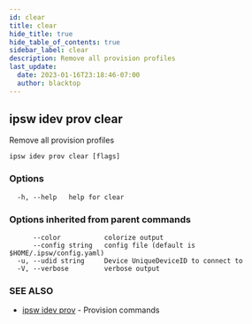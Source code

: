 ```yaml
---
id: clear
title: clear
hide_title: true
hide_table_of_contents: true
sidebar_label: clear
description: Remove all provision profiles
last_update:
  date: 2023-01-16T23:18:46-07:00
  author: blacktop
---
```

## ipsw idev prov clear

Remove all provision profiles

```
ipsw idev prov clear [flags]
```

### Options

```
  -h, --help   help for clear
```

### Options inherited from parent commands

```
      --color           colorize output
      --config string   config file (default is $HOME/.ipsw/config.yaml)
  -u, --udid string     Device UniqueDeviceID to connect to
  -V, --verbose         verbose output
```

### SEE ALSO

* [ipsw idev prov](/docs/cli/ipsw/idev/prov)	 - Provision commands

